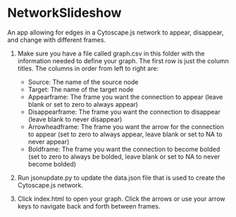 # NetworkSlideshow
An app allowing for edges in a Cytoscape.js network to appear, disappear, and change with different frames.

1. Make sure you have a file called graph.csv in this folder with the information needed to define your graph. The first row is just the column titles. The columns in order from left to right are: 
	* Source: The name of the source node 
	* Target: The name of the target node
	* Appearframe: The frame you want the connection to appear (leave blank or set to zero to always appear)
	* Disappearframe: The frame you want the connection to disappear (leave blank to never disappear)
  	* Arrowheadframe: The frame you want the arrow for the connection to appear (set to zero to always appear, leave blank or set to NA to never appear)
  	* Boldframe: The frame you want the connection to become bolded (set to zero to always be bolded, leave blank or set to NA to never become bolded)

2. Run jsonupdate.py to update the data.json file that is used to create the Cytoscape.js network.

3. Click index.html to open your graph. Click the arrows or use your arrow keys to navigate back and forth between frames.
